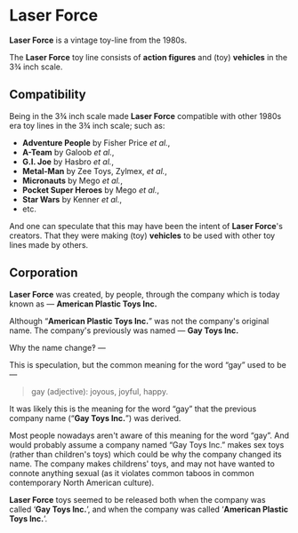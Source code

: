 # Laser Force

**Laser Force** is a vintage toy-line from the 1980s.

The **Laser Force** toy line consists of **action figures** and (toy) **vehicles** in the 3¾ inch scale.

## Compatibility

Being in the 3¾ inch scale made **Laser Force** compatible with other 1980s era toy lines in the 3¾ inch scale; such as:

* **Adventure People** by Fisher Price _et al._,
* **A-Team** by Galoob  _et al._,
* **G.I. Joe** by Hasbro _et al._,
* **Metal-Man** by Zee Toys, Zylmex, _et al._,
* **Micronauts** by Mego _et al._,
* **Pocket Super Heroes** by Mego  _et al._,
* **Star Wars** by Kenner _et al._,
* etc.

And one can speculate that this may have been the intent of **Laser Force**'s creators.
That they were making (toy) **vehicles** to be used with other toy lines made by others.

## Corporation

**Laser Force** was created, by people, through the company which is today known as — **American Plastic Toys Inc.**

Although “**American Plastic Toys Inc.**” was not the company's original name.
The company's previously was named — **Gay Toys Inc.**

Why the name change‽ —

This is speculation, but the common meaning for the word “gay” used to be —

> gay (adjective): joyous, joyful, happy.

It was likely this is the meaning for the word “gay” that the previous company name (“**Gay Toys Inc.**”) was derived.

Most people nowadays aren't aware of this meaning for the word “gay”.
And would probably assume a company named “Gay Toys Inc.” makes sex toys (rather than children's toys) which could be why the company changed its name.
The company makes childrens' toys, and may not have wanted to connote anything sexual (as it violates common taboos in common contemporary North American culture).

**Laser Force** toys seemed to be released both when the company was called ‘**Gay Toys Inc.**’, and when the company was called ‘**American Plastic Toys Inc.**’.
